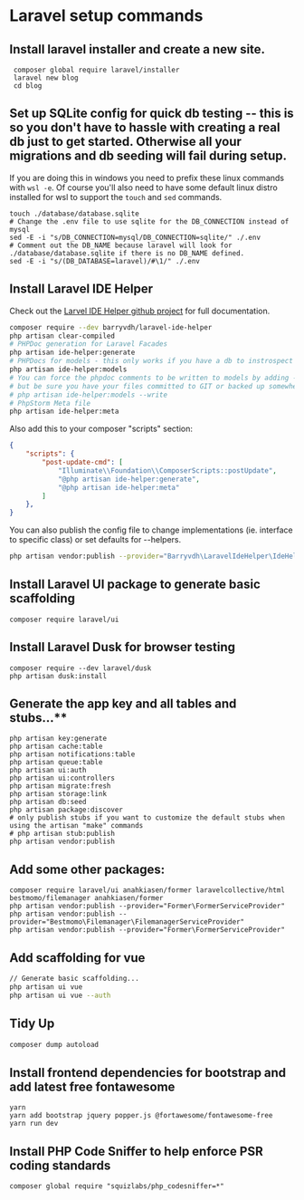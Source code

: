 # Laravel setup commands

## Install laravel installer and create a new site.

```shell
 composer global require laravel/installer
 laravel new blog
 cd blog
```

## Set up SQLite config for quick db testing -- this is so you don't have to hassle with creating a real db just to get started. Otherwise all your migrations and db seeding will fail during setup. 

If you are doing this in windows you need to prefix these linux commands with `wsl -e`. Of course you'll also need to have some default linux distro installed for wsl to support the `touch` and `sed` commands. 

```
touch ./database/database.sqlite
# Change the .env file to use sqlite for the DB_CONNECTION instead of mysql
sed -E -i "s/DB_CONNECTION=mysql/DB_CONNECTION=sqlite/" ./.env
# Comment out the DB_NAME because laravel will look for ./database/database.sqlite if there is no DB_NAME defined. 
sed -E -i "s/(DB_DATABASE=laravel)/#\1/" ./.env
```

## Install Laravel IDE Helper

Check out the [Larvel IDE Helper github project](https://github.com/barryvdh/laravel-ide-helper) for full documentation. 

```bash
composer require --dev barryvdh/laravel-ide-helper
php artisan clear-compiled
# PHPDoc generation for Laravel Facades
php artisan ide-helper:generate
# PHPDocs for models - this only works if you have a db to instrospect for column and relationship info. 
php artisan ide-helper:models
# You can force the phpdoc comments to be written to models by adding --write 
# but be sure you have your files committed to GIT or backed up somewhere first. 
# php artisan ide-helper:models --write
# PhpStorm Meta file
php artisan ide-helper:meta
```

Also add this to your composer "scripts" section:

```json
{
    "scripts": {
        "post-update-cmd": [
            "Illuminate\\Foundation\\ComposerScripts::postUpdate",
            "@php artisan ide-helper:generate",
            "@php artisan ide-helper:meta"
        ]
    },
}
```

You can also publish the config file to change implementations (ie. interface to specific class) or set defaults for --helpers.

```bash
php artisan vendor:publish --provider="Barryvdh\LaravelIdeHelper\IdeHelperServiceProvider" --tag=config
```

## Install Laravel UI package to generate basic scaffolding

```
composer require laravel/ui
```

## Install Laravel Dusk for browser testing

```shell
composer require --dev laravel/dusk
php artisan dusk:install
```

## Generate the app key and all tables and stubs...**

```shell
php artisan key:generate
php artisan cache:table
php artisan notifications:table
php artisan queue:table
php artisan ui:auth
php artisan ui:controllers
php artisan migrate:fresh
php artisan storage:link
php artisan db:seed
php artisan package:discover
# only publish stubs if you want to customize the default stubs when using the artisan "make" commands
# php artisan stub:publish
php artisan vendor:publish
```

## Add some other packages: 

```
composer require laravel/ui anahkiasen/former laravelcollective/html bestmomo/filemanager anahkiasen/former
php artisan vendor:publish --provider="Former\FormerServiceProvider"
php artisan vendor:publish --provider="Bestmomo\Filemanager\FilemanagerServiceProvider"
php artisan vendor:publish --provider="Former\FormerServiceProvider"
```

## Add scaffolding for vue

```bash
// Generate basic scaffolding...
php artisan ui vue
php artisan ui vue --auth
```

## Tidy Up

```sh
composer dump autoload
```

## Install frontend dependencies for bootstrap and add latest free fontawesome

```shell
yarn
yarn add bootstrap jquery popper.js @fortawesome/fontawesome-free
yarn run dev
```

## Install PHP Code Sniffer to help enforce PSR coding standards

```
composer global require "squizlabs/php_codesniffer=*"
```

